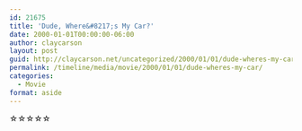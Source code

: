```yaml
---
id: 21675
title: 'Dude, Where&#8217;s My Car?'
date: 2000-01-01T00:00:00-06:00
author: claycarson
layout: post
guid: http://claycarson.net/uncategorized/2000/01/01/dude-wheres-my-car/
permalink: /timeline/media/movie/2000/01/01/dude-wheres-my-car/
categories:
  - Movie
format: aside
---
```

<div class="media-details"></div>

<div class="media-creator"></div>

<div class="media-rating">☆☆☆☆☆</div>